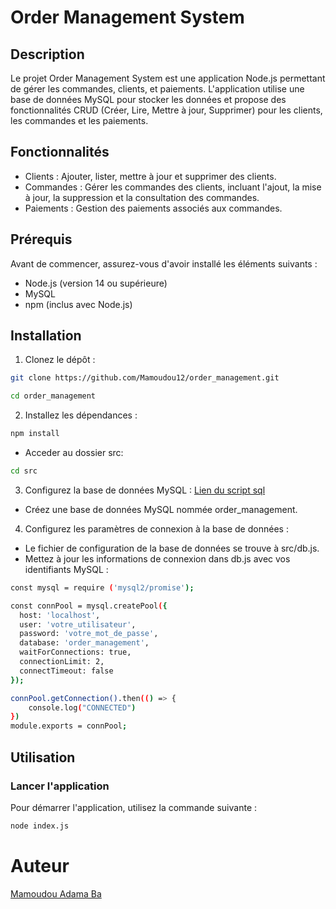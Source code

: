 # Order Management System
## Description
Le projet Order Management System est une application Node.js permettant de gérer les commandes, clients, et paiements. L'application utilise une base de données MySQL pour stocker les données et propose des fonctionnalités CRUD (Créer, Lire, Mettre à jour, Supprimer) pour les clients, les commandes et les paiements.

## Fonctionnalités
- Clients : Ajouter, lister, mettre à jour et supprimer des clients.
- Commandes : Gérer les commandes des clients, incluant l'ajout, la mise à jour, la suppression et la consultation des commandes.
- Paiements : Gestion des paiements associés aux commandes.

## Prérequis
Avant de commencer, assurez-vous d'avoir installé les éléments suivants :

- Node.js (version 14 ou supérieure)
- MySQL
- npm (inclus avec Node.js)

## Installation
1. Clonez le dépôt :
```bash
git clone https://github.com/Mamoudou12/order_management.git
```
```bash
cd order_management
```

2. Installez les dépendances :
```bash
npm install
```
- Acceder au dossier src:
```bash
cd src
```

3. Configurez la base de données MySQL :
[Lien du script sql](https://drive.google.com/file/d/18su-etmc9z8_-W4Bm5Dkw9NkgnX-Bx4C/view?usp=drive_link)

- Créez une base de données MySQL nommée order_management.

4. Configurez les paramètres de connexion à la base de données :
- Le fichier de configuration de la base de données se trouve à src/db.js.
- Mettez à jour les informations de connexion dans db.js avec vos identifiants MySQL :
```bash
const mysql = require ('mysql2/promise');

const connPool = mysql.createPool({
  host: 'localhost',
  user: 'votre_utilisateur',
  password: 'votre_mot_de_passe',
  database: 'order_management',
  waitForConnections: true,
  connectionLimit: 2,
  connectTimeout: false
});

connPool.getConnection().then(() => {
    console.log("CONNECTED")
})
module.exports = connPool;
```
## Utilisation
### Lancer l'application
Pour démarrer l'application, utilisez la commande suivante :
```bash
node index.js
```

# Auteur
[Mamoudou Adama Ba](https://github.com/Mamoudou12)
